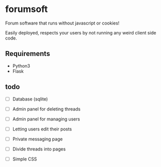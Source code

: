 # forumsoft

Forum software that runs without javascript or cookies!

Easily deployed, respects your users by not running any weird client side
code.

## Requirements

* Python3
* Flask

## todo

- [ ] Database (sqlite)

- [ ] Admin panel for deleting threads

- [ ] Admin panel for managing users

- [ ] Letting users edit their posts

- [ ] Private messaging page

- [ ] Divide threads into pages

- [ ] Simple CSS
